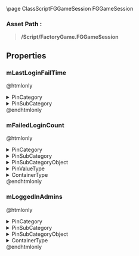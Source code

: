 \page ClassScriptFGGameSession FGGameSession
### Asset Path :
<b><blockquote>/Script/FactoryGame.FGGameSession</blockquote></b>
## Properties

### mLastLoginFailTime
@htmlonly
<details>
 <summary>PinCategory</summary>
<blockquote>None</blockquote>
</details>
<details>
 <summary>PinSubCategory</summary>
<blockquote>None</blockquote>
</details>
@endhtmlonly

### mFailedLoginCount
@htmlonly
<details>
 <summary>PinCategory</summary>
<blockquote>Object</blockquote>
</details>
<details>
 <summary>PinSubCategory</summary>
<blockquote>Object</blockquote>
</details>
<details>
 <summary>PinSubCategoryObject</summary>
<b><a href="_class_script_player_controller.html"><blockquote>PlayerController</blockquote></a></b>
</details>
<details>
 <summary>PinValueType</summary>
<details>
 <summary>TerminalCategory</summary>
<blockquote>int</blockquote>
</details>
<details>
 <summary>TerminalSubCategory</summary>
<blockquote>None</blockquote>
</details>
<details>
 <summary>TerminalIsConst</summary>
<blockquote>False</blockquote>
</details>
<details>
 <summary>TerminalIsWeakPointer</summary>
<blockquote>False</blockquote>
</details>
</details>
<details>
 <summary>ContainerType</summary>
<blockquote>3</blockquote>
</details>
@endhtmlonly

### mLoggedInAdmins
@htmlonly
<details>
 <summary>PinCategory</summary>
<blockquote>Object</blockquote>
</details>
<details>
 <summary>PinSubCategory</summary>
<blockquote>Object</blockquote>
</details>
<details>
 <summary>PinSubCategoryObject</summary>
<b><a href="_class_script_player_controller.html"><blockquote>PlayerController</blockquote></a></b>
</details>
<details>
 <summary>ContainerType</summary>
<blockquote>1</blockquote>
</details>
@endhtmlonly

